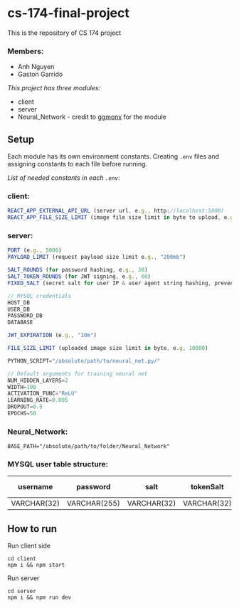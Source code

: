# cs-174-final-project

This is the repository of CS 174 project

### **Members:**

- Anh Nguyen
- Gaston Garrido

*This project has three modules:*
- client
- server
- Neural_Network - credit to [ggmonx](https://github.com/ggmonx) for the module

## **Setup**
Each module has its own environment constants. Creating `.env` files and assigning constants to each file before running.

*List of needed constants in each `.env`*:

### **client:**
```javascript
REACT_APP_EXTERNAL_API_URL (server url, e.g., http://localhost:5000)
REACT_APP_FILE_SIZE_LIMIT (image file size limit in byte to upload, e.g., 10000)
```

### **server:**
```javascript
PORT (e.g., 5000)
PAYLOAD_LIMIT (request payload size limit e.g., "200mb")

SALT_ROUNDS (for password hashing, e.g., 30)
SALT_TOKEN_ROUNDS (for JWT signing, e.g., 60)
FIXED_SALT (secret salt for user IP & user agent string hashing, preventing JWT hijacking, e.g., "$2b$10$m1VeKF0RKY/EPSPEIGyCY.")

// MYSQL credentials
HOST_DB
USER_DB
PASSWORD_DB
DATABASE

JWT_EXPIRATION (e.g., "10m")

FILE_SIZE_LIMIT (uploaded image size limit in byte, e.g, 10000)

PYTHON_SCRIPT="/absolute/path/to/neural_net.py/"

// Default arguments for training neural net
NUM_HIDDEN_LAYERS=2
WIDTH=100
ACTIVATION_FUNC="ReLU"
LEARNING_RATE=0.005
DROPOUT=0.5
EPOCHS=50
```

### **Neural_Network:**
```
BASE_PATH="/absolute/path/to/folder/Neural_Network"
```

### **MYSQL user table structure:**
| username    | password     | salt        | tokenSalt   | fileValues   | neuralNetFile (id) |
|-------------|--------------|-------------|-------------|--------------|--------------------|
| VARCHAR(32) | VARCHAR(255) | VARCHAR(32) | VARCHAR(32) | VARCHAR(128) | VARCHAR(64)        |


## **How to run**
Run client side
```
cd client
npm i && npm start
```

Run server
```
cd server
npm i && npm run dev
```
